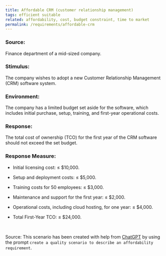 ```yaml
---
title: Affordable CRM (customer relationship management)
tags: efficient suitable
related: affordability, cost, budget constraint, time to market
permalink: /requirements/affordable-crm
---
```


<div class="quality-requirement" markdown="1">

### Source:
Finance department of a mid-sized company.

### Stimulus:
The company wishes to adopt a new Customer Relationship Management (CRM) software system.

### Environment:
The company has a limited budget set aside for the software, which includes initial purchase, setup, training, and first-year operational costs.

### Response:
The total cost of ownership (TCO) for the first year of the CRM software should not exceed the set budget.

### Response Measure:

* Initial licensing cost: ≤ $10,000.
* Setup and deployment costs: ≤ $5,000.
* Training costs for 50 employees: ≤ $3,000.
* Maintenance and support for the first year: ≤ $2,000.
* Operational costs, including cloud hosting, for one year: ≤ $4,000.

* Total First-Year TCO: ≤ $24,000.

</div><br>



Source: This scenario has been created with help from [ChatGPT](https://chat.openai.com) by using the prompt `create a quality scenario to describe an affordability requirement`.



